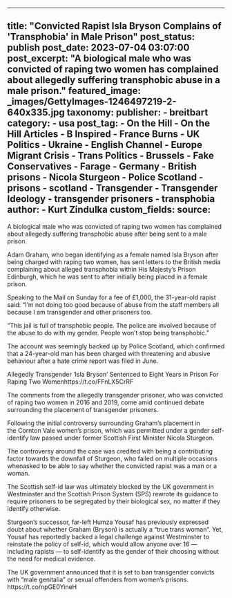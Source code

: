 
---
title: "Convicted Rapist Isla Bryson Complains of &#39;Transphobia&#39; in Male Prison" 
post_status: publish
post_date: 2023-07-04 03:07:00 
post_excerpt: "A biological male who was convicted of raping two women has complained about allegedly suffering transphobic abuse in a male prison."
featured_image: _images/GettyImages-1246497219-2-640x335.jpg 
taxonomy:
    publisher:
        - breitbart
    category:
        - usa 
    post_tag:
        - On the Hill
        - On the Hill Articles
        - B Inspired
        - France Burns
        - UK Politics
        - Ukraine
        - English Channel
        - Europe Migrant Crisis
        - Trans Politics
        - Brussels
        - Fake Conservatives
        - Farage
        - Germany
        - British prisons
        - Nicola Sturgeon
        - Police Scotland
        - prisons
        - scotland
        - Transgender
        - Transgender Ideology
        - transgender prisoners
        - transphobia
    author:
        - Kurt Zindulka
custom_fields:
    source: 
---
A biological male who was convicted of raping two women has complained about allegedly suffering transphobic abuse after being sent to a male prison.

Adam Graham, who began identifying as a female named Isla Bryson after being charged with raping two women, has sent letters to the British media complaining about alleged transphobia within His Majesty’s Prison Edinburgh, which he was sent to after initially being placed in a female prison.

Speaking to the Mail on Sunday for a fee of £1,000, the 31-year-old rapist said: “I’m not doing too good because of abuse from the staff members all because I am transgender and other prisoners too.

“This jail is full of transphobic people. The police are involved because of the abuse to do with my gender. People won’t stop being transphobic.”

The account was seemingly backed up by Police Scotland, which confirmed that a 24-year-old man has been charged with threatening and abusive behaviour after a hate crime report was filed in June.

Allegedly Transgender ‘Isla Bryson’ Sentenced to Eight Years in Prison For Raping Two Womenhttps:&#x2F;&#x2F;t.co&#x2F;FFnLX5CrRF

The comments from the allegedly transgender prisoner, who was convicted of raping two women in 2016 and 2019, come amid continued debate surrounding the placement of transgender prisoners.

Following the initial controversy surrounding Graham’s placement in the Cornton Vale women’s prison, which was permitted under a gender self-identify law passed under former Scottish First Minister Nicola Sturgeon.

The controversy around the case was credited with being a contributing factor towards the downfall of Sturgeon, who failed on multiple occasions whenasked to be able to say whether the convicted rapist was a man or a woman.

The Scottish self-id law was ultimately blocked by the UK government in Westminster and the Scottish Prison System (SPS) rewrote its guidance to require prisoners to be segregated by their biological sex, no matter if they identify otherwise.

Sturgeon’s successor, far-left Humza Yousaf has previously expressed doubt about whether Graham (Bryson) is actually a “true trans woman”. Yet, Yousaf has reportedly backed a legal challenge against Westminster to reinstate the policy of self-id, which would allow anyone over 16 — including rapists — to self-identify as the gender of their choosing without the need for medical evidence.

The UK government announced that it is set to ban transgender convicts with “male genitalia” or sexual offenders from women’s prisons. https:&#x2F;&#x2F;t.co&#x2F;npGE0YineH 